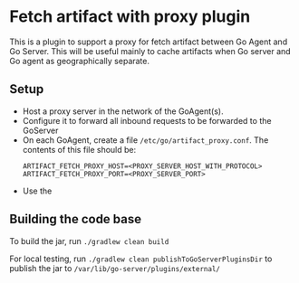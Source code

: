 # Fetch artifact with proxy plugin

This is a plugin to support a proxy for fetch artifact between Go Agent and Go Server. This will be useful mainly to cache artifacts when Go server and Go agent as geographically separate. 
 
## Setup

- Host a proxy server in the network of the GoAgent(s).
- Configure it to forward all inbound requests to be forwarded to the GoServer
- On each GoAgent, create a file `/etc/go/artifact_proxy.conf`. The contents of this file should be:
    ```
    ARTIFACT_FETCH_PROXY_HOST=<PROXY_SERVER_HOST_WITH_PROTOCOL>
    ARTIFACT_FETCH_PROXY_PORT=<PROXY_SERVER_PORT>
    ```
- Use the 


## Building the code base

To build the jar, run `./gradlew clean build`

For local testing, run `./gradlew clean publishToGoServerPluginsDir` to publish the jar to `/var/lib/go-server/plugins/external/`


